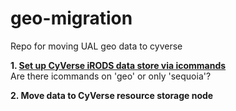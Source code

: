 # geo-migration
Repo for moving UAL geo data to cyverse


**1. [Set up CyVerse iRODS data store via icommands](https://learning.cyverse.org/projects/data_store_guide/en/latest/step2.html)**   
  Are there icommands on 'geo' or only 'sequoia'?

**2. Move data to CyVerse resource storage node**

